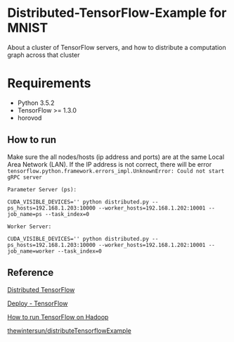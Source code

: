 # Distributed-TensorFlow-Example for MNIST
About a cluster of TensorFlow servers, and how to distribute a computation graph across that cluster

# Requirements
- Python 3.5.2
- TensorFlow >= 1.3.0
- horovod

## How to run

Make sure the all nodes/hosts (ip address and ports) are at the same Local Area Network (LAN). If the IP address is not correct, there will be error `tensorflow.python.framework.errors_impl.UnknownError: Could not start gRPC server`

```
Parameter Server (ps):

CUDA_VISIBLE_DEVICES='' python distributed.py --ps_hosts=192.168.1.203:10000 --worker_hosts=192.168.1.202:10001 --job_name=ps --task_index=0

Worker Server:

CUDA_VISIBLE_DEVICES='' python distributed.py --ps_hosts=192.168.1.203:10000 --worker_hosts=192.168.1.202:10001 --job_name=worker --task_index=0
```

## Reference
[Distributed TensorFlow](https://www.tensorflow.org/versions/master/deploy/distributed)

[Deploy - TensorFlow](https://www.tensorflow.org/versions/master/deploy/)

[How to run TensorFlow on Hadoop](https://www.tensorflow.org/versions/master/deploy/hadoop)

[thewintersun/distributeTensorflowExample](https://github.com/thewintersun/distributeTensorflowExample)


